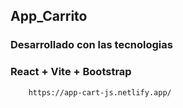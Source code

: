 ## App_Carrito 

### Desarrollado con las tecnologias 

### React + Vite + Bootstrap

```
    https://app-cart-js.netlify.app/
```

